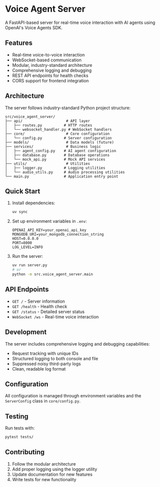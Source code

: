 # Voice Agent Server

A FastAPI-based server for real-time voice interaction with AI agents using OpenAI's Voice Agents SDK.

## Features

- Real-time voice-to-voice interaction
- WebSocket-based communication
- Modular, industry-standard architecture
- Comprehensive logging and debugging
- REST API endpoints for health checks
- CORS support for frontend integration

## Architecture

The server follows industry-standard Python project structure:

```
src/voice_agent_server/
├── api/                    # API layer
│   ├── routes.py          # HTTP routes
│   └── websocket_handler.py # WebSocket handlers
├── core/                   # Core configuration
│   └── config.py          # Server configuration
├── models/                 # Data models (future)
├── services/               # Business logic
│   ├── agent_config.py    # AI agent configuration
│   ├── database.py        # Database operations
│   └── mock_api.py        # Mock API services
├── utils/                  # Utilities
│   ├── logger.py          # Logging utilities
│   └── audio_utils.py     # Audio processing utilities
└── main.py                # Application entry point
```

## Quick Start

1. Install dependencies:
   ```bash
   uv sync
   ```

2. Set up environment variables in `.env`:
   ```env
   OPENAI_API_KEY=your_openai_api_key
   MONGODB_URI=your_mongodb_connection_string
   HOST=0.0.0.0
   PORT=8000
   LOG_LEVEL=INFO
   ```

3. Run the server:
   ```bash
   uv run server.py
   # or
   python -m src.voice_agent_server.main
   ```

## API Endpoints

- `GET /` - Server information
- `GET /health` - Health check
- `GET /status` - Detailed server status
- `WebSocket /ws` - Real-time voice interaction

## Development

The server includes comprehensive logging and debugging capabilities:

- Request tracking with unique IDs
- Structured logging to both console and file
- Suppressed noisy third-party logs
- Clean, readable log format

## Configuration

All configuration is managed through environment variables and the `ServerConfig` class in `core/config.py`.

## Testing

Run tests with:
```bash
pytest tests/
```

## Contributing

1. Follow the modular architecture
2. Add proper logging using the logger utility
3. Update documentation for new features
4. Write tests for new functionality
